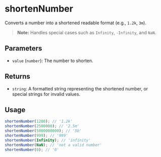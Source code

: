 # shortenNumber

Converts a number into a shortened readable format (e.g., `1.2k`, `3m`).

> **Note:** Handles special cases such as `Infinity`, `-Infinity`, and `NaN`.

## Parameters

* `value` (`number`): The number to shorten.

## Returns

* `string`: A formatted string representing the shortened number, or special strings for invalid values.

## Usage

```ts
shortenNumber(1200); // '1.2k'
shortenNumber(2500000); // '2.5m'
shortenNumber(5000000000); // '5b'
shortenNumber(999); // '999'
shortenNumber(Infinity); // 'infinity'
shortenNumber(NaN); // 'not a valid number'
shortenNumber(0); // '0'
```